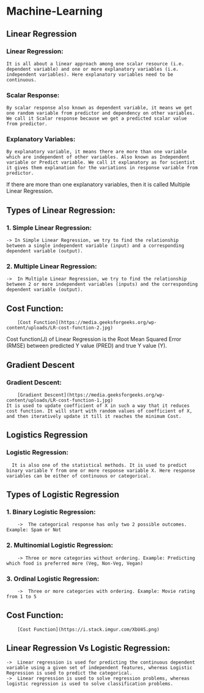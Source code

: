 # Machine-Learning

## Linear Regression
### Linear Regression: 
    It is all about a linear approach among one scalar resource (i.e. dependent variable) and one or more explanatory variables (i.e. independent variables). Here explanatory variables need to be continuous.

### Scalar Response: 
    By scalar response also known as dependent variable, it means we get one random variable from predictor and dependency on other variables. We call it Scalar response because we get a predicted scalar value from predictor.

### Explanatory Variables: 
    By explanatory variable, it means there are more than one variable which are independent of other variables. Also known as Independent variable or Predict variable. We call it explanatory as for scientist it gives them explanation for the variations in response variable from predictor.
If there are more than one explanatory variables, then it is called Multiple Linear Regression.

## Types of Linear Regression:

   ### 1.	Simple Linear Regression: 
    -> In Simple Linear Regression, we try to find the relationship between a single independent variable (input) and a corresponding dependent variable (output).

   ### 2.	Multiple Linear Regression:
    ->	In Multiple Linear Regression, we try to find the relationship between 2 or more independent variables (inputs) and the corresponding dependent variable (output). 

## Cost Function:
		[Cost Function](https://media.geeksforgeeks.org/wp-content/uploads/LR-cost-function-2.jpg) 
Cost function(J) of Linear Regression is the Root Mean Squared Error (RMSE) between predicted Y value (PRED) and true Y value (Y).

## Gradient Descent
### Gradient Descent: 
		[Gradient Descent](https://media.geeksforgeeks.org/wp-content/uploads/LR-cost-function-1.jpg)
    It is used to update coefficient of X in such a way that it reduces cost function. It will start with random values of coefficient of X, and then iteratively update it till it reaches the minimum Cost.
 

## Logistics Regression
  ### Logistic Regression: 
      It is also one of the statistical methods. It is used to predict binary variable Y from one or more response variable X. Here response variables can be either of continuous or categorical.

## Types of Logistic Regression

   ### 1.	Binary Logistic Regression: 
        ->	The categorical response has only two 2 possible outcomes. Example: Spam or Not
   ### 2.	Multinomial Logistic Regression:
        -> Three or more categories without ordering. Example: Predicting which food is preferred more (Veg, Non-Veg, Vegan)
   ### 3.	Ordinal Logistic Regression:
        ->	Three or more categories with ordering. Example: Movie rating from 1 to 5

## Cost Function:
		[Cost Function](https://i.stack.imgur.com/XbU4S.png) 	
		
## Linear Regression Vs Logistic Regression:
  	->	Linear regression is used for predicting the continuous dependent variable using a given set of independent features, whereas Logistic Regression is used to predict the categorical. 
  	->	Linear regression is used to solve regression problems, whereas logistic regression is used to solve classification problems.
